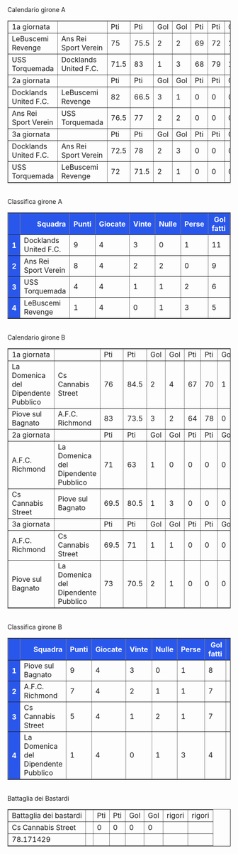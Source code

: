 <style>th{background-color: rgb(42, 87, 235);color: white;}</style><th>Calendario girone A</th><table border="1" class="dataframe">
  <tbody>
    <tr>
      <td>1a giornata</td>
      <td></td>
      <td>Pti</td>
      <td>Pti</td>
      <td>Gol</td>
      <td>Gol</td>
      <td>Pti</td>
      <td>Pti</td>
      <td>Gol</td>
      <td>Gol</td>
    </tr>
    <tr>
      <td>LeBuscemi Revenge</td>
      <td>Ans Rei Sport Verein</td>
      <td>75</td>
      <td>75.5</td>
      <td>2</td>
      <td>2</td>
      <td>69</td>
      <td>72</td>
      <td>1</td>
      <td>2</td>
    </tr>
    <tr>
      <td>USS Torquemada</td>
      <td>Docklands United F.C.</td>
      <td>71.5</td>
      <td>83</td>
      <td>1</td>
      <td>3</td>
      <td>68</td>
      <td>79</td>
      <td>1</td>
      <td>3</td>
    </tr>
    <tr>
      <td>2a giornata</td>
      <td></td>
      <td>Pti</td>
      <td>Pti</td>
      <td>Gol</td>
      <td>Gol</td>
      <td>Pti</td>
      <td>Pti</td>
      <td>Gol</td>
      <td>Gol</td>
    </tr>
    <tr>
      <td>Docklands United F.C.</td>
      <td>LeBuscemi Revenge</td>
      <td>82</td>
      <td>66.5</td>
      <td>3</td>
      <td>1</td>
      <td>0</td>
      <td>0</td>
      <td>0</td>
      <td>0</td>
    </tr>
    <tr>
      <td>Ans Rei Sport Verein</td>
      <td>USS Torquemada</td>
      <td>76.5</td>
      <td>77</td>
      <td>2</td>
      <td>2</td>
      <td>0</td>
      <td>0</td>
      <td>0</td>
      <td>0</td>
    </tr>
    <tr>
      <td>3a giornata</td>
      <td></td>
      <td>Pti</td>
      <td>Pti</td>
      <td>Gol</td>
      <td>Gol</td>
      <td>Pti</td>
      <td>Pti</td>
      <td>Gol</td>
      <td>Gol</td>
    </tr>
    <tr>
      <td>Docklands United F.C.</td>
      <td>Ans Rei Sport Verein</td>
      <td>72.5</td>
      <td>78</td>
      <td>2</td>
      <td>3</td>
      <td>0</td>
      <td>0</td>
      <td>0</td>
      <td>0</td>
    </tr>
    <tr>
      <td>USS Torquemada</td>
      <td>LeBuscemi Revenge</td>
      <td>72</td>
      <td>71.5</td>
      <td>2</td>
      <td>1</td>
      <td>0</td>
      <td>0</td>
      <td>0</td>
      <td>0</td>
    </tr>
  </tbody>
</table><th><br/></th><th>Classifica girone A</th><table border="1" class="dataframe">
  <thead>
    <tr style="text-align: right;">
      <th></th>
      <th>Squadra</th>
      <th>Punti</th>
      <th>Giocate</th>
      <th>Vinte</th>
      <th>Nulle</th>
      <th>Perse</th>
      <th>Gol fatti</th>
      <th>Gol subiti</th>
      <th>Diff. Reti</th>
      <th>Punti tot.</th>
      <th>Media pti</th>
    </tr>
  </thead>
  <tbody>
    <tr>
      <th>1</th>
      <td>Docklands United F.C.</td>
      <td>9</td>
      <td>4</td>
      <td>3</td>
      <td>0</td>
      <td>1</td>
      <td>11</td>
      <td>6</td>
      <td>5</td>
      <td>316.5</td>
      <td>79.12</td>
    </tr>
    <tr>
      <th>2</th>
      <td>Ans Rei Sport Verein</td>
      <td>8</td>
      <td>4</td>
      <td>2</td>
      <td>2</td>
      <td>0</td>
      <td>9</td>
      <td>7</td>
      <td>2</td>
      <td>302</td>
      <td>75.50</td>
    </tr>
    <tr>
      <th>3</th>
      <td>USS Torquemada</td>
      <td>4</td>
      <td>4</td>
      <td>1</td>
      <td>1</td>
      <td>2</td>
      <td>6</td>
      <td>9</td>
      <td>-3</td>
      <td>288.5</td>
      <td>72.12</td>
    </tr>
    <tr>
      <th>4</th>
      <td>LeBuscemi Revenge</td>
      <td>1</td>
      <td>4</td>
      <td>0</td>
      <td>1</td>
      <td>3</td>
      <td>5</td>
      <td>9</td>
      <td>-4</td>
      <td>282</td>
      <td>70.50</td>
    </tr>
  </tbody>
</table><th><br/></th><th>Calendario girone B</th><table border="1" class="dataframe">
  <tbody>
    <tr>
      <td>1a giornata</td>
      <td></td>
      <td>Pti</td>
      <td>Pti</td>
      <td>Gol</td>
      <td>Gol</td>
      <td>Pti</td>
      <td>Pti</td>
      <td>Gol</td>
      <td>Gol</td>
    </tr>
    <tr>
      <td>La Domenica del Dipendente Pubblico</td>
      <td>Cs Cannabis Street</td>
      <td>76</td>
      <td>84.5</td>
      <td>2</td>
      <td>4</td>
      <td>67</td>
      <td>70</td>
      <td>1</td>
      <td>1</td>
    </tr>
    <tr>
      <td>Piove sul Bagnato</td>
      <td>A.F.C. Richmond</td>
      <td>83</td>
      <td>73.5</td>
      <td>3</td>
      <td>2</td>
      <td>64</td>
      <td>78</td>
      <td>0</td>
      <td>3</td>
    </tr>
    <tr>
      <td>2a giornata</td>
      <td></td>
      <td>Pti</td>
      <td>Pti</td>
      <td>Gol</td>
      <td>Gol</td>
      <td>Pti</td>
      <td>Pti</td>
      <td>Gol</td>
      <td>Gol</td>
    </tr>
    <tr>
      <td>A.F.C. Richmond</td>
      <td>La Domenica del Dipendente Pubblico</td>
      <td>71</td>
      <td>63</td>
      <td>1</td>
      <td>0</td>
      <td>0</td>
      <td>0</td>
      <td>0</td>
      <td>0</td>
    </tr>
    <tr>
      <td>Cs Cannabis Street</td>
      <td>Piove sul Bagnato</td>
      <td>69.5</td>
      <td>80.5</td>
      <td>1</td>
      <td>3</td>
      <td>0</td>
      <td>0</td>
      <td>0</td>
      <td>0</td>
    </tr>
    <tr>
      <td>3a giornata</td>
      <td></td>
      <td>Pti</td>
      <td>Pti</td>
      <td>Gol</td>
      <td>Gol</td>
      <td>Pti</td>
      <td>Pti</td>
      <td>Gol</td>
      <td>Gol</td>
    </tr>
    <tr>
      <td>A.F.C. Richmond</td>
      <td>Cs Cannabis Street</td>
      <td>69.5</td>
      <td>71</td>
      <td>1</td>
      <td>1</td>
      <td>0</td>
      <td>0</td>
      <td>0</td>
      <td>0</td>
    </tr>
    <tr>
      <td>Piove sul Bagnato</td>
      <td>La Domenica del Dipendente Pubblico</td>
      <td>73</td>
      <td>70.5</td>
      <td>2</td>
      <td>1</td>
      <td>0</td>
      <td>0</td>
      <td>0</td>
      <td>0</td>
    </tr>
  </tbody>
</table><th><br/></th><th>Classifica girone B</th><table border="1" class="dataframe">
  <thead>
    <tr style="text-align: right;">
      <th></th>
      <th>Squadra</th>
      <th>Punti</th>
      <th>Giocate</th>
      <th>Vinte</th>
      <th>Nulle</th>
      <th>Perse</th>
      <th>Gol fatti</th>
      <th>Gol subiti</th>
      <th>Diff. Reti</th>
      <th>Punti tot.</th>
      <th>Media pti</th>
    </tr>
  </thead>
  <tbody>
    <tr>
      <th>1</th>
      <td>Piove sul Bagnato</td>
      <td>9</td>
      <td>4</td>
      <td>3</td>
      <td>0</td>
      <td>1</td>
      <td>8</td>
      <td>7</td>
      <td>1</td>
      <td>300.5</td>
      <td>75.12</td>
    </tr>
    <tr>
      <th>2</th>
      <td>A.F.C. Richmond</td>
      <td>7</td>
      <td>4</td>
      <td>2</td>
      <td>1</td>
      <td>1</td>
      <td>7</td>
      <td>4</td>
      <td>3</td>
      <td>292</td>
      <td>73.00</td>
    </tr>
    <tr>
      <th>3</th>
      <td>Cs Cannabis Street</td>
      <td>5</td>
      <td>4</td>
      <td>1</td>
      <td>2</td>
      <td>1</td>
      <td>7</td>
      <td>7</td>
      <td>0</td>
      <td>295</td>
      <td>73.75</td>
    </tr>
    <tr>
      <th>4</th>
      <td>La Domenica del Dipendente Pubblico</td>
      <td>1</td>
      <td>4</td>
      <td>0</td>
      <td>1</td>
      <td>3</td>
      <td>4</td>
      <td>8</td>
      <td>-4</td>
      <td>276.5</td>
      <td>69.12</td>
    </tr>
  </tbody>
</table><th><br/></th><th>Battaglia dei Bastardi</th><table border="1" class="dataframe">
  <tbody>
    <tr>
      <td>Battaglia dei bastardi</td>
      <td></td>
      <td>Pti</td>
      <td>Pti</td>
      <td>Gol</td>
      <td>Gol</td>
      <td>rigori</td>
      <td>rigori</td>
    </tr>
    <tr>
      <td>Cs Cannabis Street</td>
      <td></td>
      <td>0</td>
      <td>0</td>
      <td>0</td>
      <td>0</td>
      <td></td>
      <td></td>
    </tr>
    <tr>
      <td>78.171429</td>
      <td></td>
      <td></td>
      <td></td>
      <td></td>
      <td></td>
      <td></td>
      <td></td>
    </tr>
  </tbody>
</table><th><br/></th>